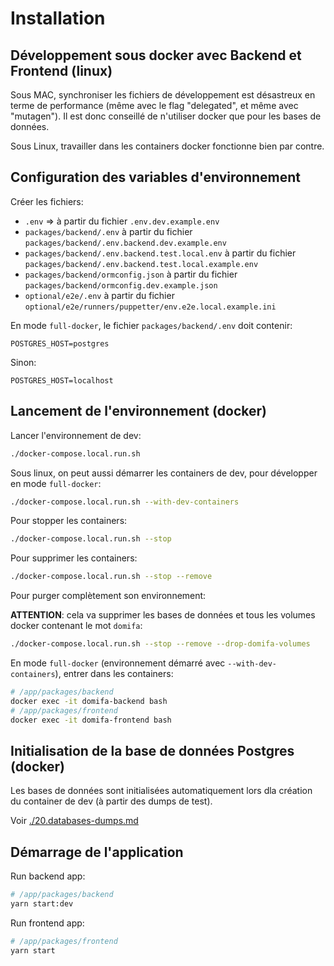 # Installation

## Développement sous docker avec Backend et Frontend (linux)

Sous MAC, synchroniser les fichiers de développement est désastreux en terme de performance (même avec le flag "delegated", et même avec "mutagen").
Il est donc conseillé de n'utiliser docker que pour les bases de données.

Sous Linux, travailler dans les containers docker fonctionne bien par contre.

## Configuration des variables d'environnement

Créer les fichiers:

- `.env` => à partir du fichier `.env.dev.example.env`
- `packages/backend/.env` à partir du fichier `packages/backend/.env.backend.dev.example.env`
- `packages/backend/.env.backend.test.local.env` à partir du fichier `packages/backend/.env.backend.test.local.example.env`
- `packages/backend/ormconfig.json` à partir du fichier `packages/backend/ormconfig.dev.example.json`
- `optional/e2e/.env` à partir du fichier `optional/e2e/runners/puppetter/env.e2e.local.example.ini`

En mode `full-docker`, le fichier `packages/backend/.env` doit contenir:

```env
POSTGRES_HOST=postgres
```

Sinon:

```env
POSTGRES_HOST=localhost
```

## Lancement de l'environnement (docker)

Lancer l'environnement de dev:

```bash
./docker-compose.local.run.sh
```

Sous linux, on peut aussi démarrer les containers de dev, pour développer en mode `full-docker`:

```bash
./docker-compose.local.run.sh --with-dev-containers
```

Pour stopper les containers:

```bash
./docker-compose.local.run.sh --stop
```

Pour supprimer les containers:

```bash
./docker-compose.local.run.sh --stop --remove
```

Pour purger complètement son environnement:

**ATTENTION**: cela va supprimer les bases de données et tous les volumes docker contenant le mot `domifa`:

```bash
./docker-compose.local.run.sh --stop --remove --drop-domifa-volumes
```

En mode `full-docker` (environnement démarré avec `--with-dev-containers`), entrer dans les containers:

```sh
# /app/packages/backend
docker exec -it domifa-backend bash
# /app/packages/frontend
docker exec -it domifa-frontend bash
```

## Initialisation de la base de données Postgres (docker)

Les bases de données sont initialisées automatiquement lors dla création du container de dev (à partir des dumps de test).

Voir [./20.databases-dumps.md](./20.databases-dumps.md)

## Démarrage de l'application

Run backend app:

```bash
# /app/packages/backend
yarn start:dev
```

Run frontend app:

```sh
# /app/packages/frontend
yarn start
```
